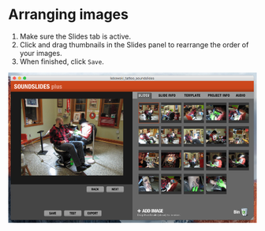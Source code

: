 # Arranging images

1. Make sure the Slides tab is active.
2. Click and drag thumbnails in the Slides panel to rearrange the order of your images. 
3. When finished, click `Save`.

![](/assets/soundslides-arranging-images.png)
